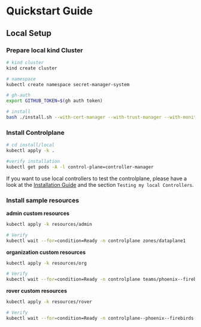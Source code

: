 # Quickstart Guide

## Local Setup

### Prepare local kind Cluster

```bash
# kind cluster
kind create cluster

# namespace
kubectl create namespace secret-manager-system

# gh-auth
export GITHUB_TOKEN=$(gh auth token)

# install
bash ./install.sh --with-cert-manager --with-trust-manager --with-monitoring-crds
```

### Install Controlplane

```bash
# cd install/local
kubectl apply -k .

#verify installation
kubectl get pods -A -l control-plane=controller-manager
```

If you want to use local controllers to test the controlplane, please have a look at the 
[Installation Guide](https://github.com/telekom/controlplane/tree/main/docs/files/installation.md) and the section
`Testing my local Controllers`.

### Install sample resources

**admin custom resources**
```bash
kubectl apply -k resources/admin

# Verify
kubectl wait --for=condition=Ready -n controlplane zones/dataplane1
```

**organization custom resources**
```bash
kubectl apply -k resources/org

# Verify
kubectl wait --for=condition=Ready -n controlplane teams/phoenix--firebirds
```

**rover custom resources**
```bash
kubectl apply -k resources/rover

# Verify 
kubectl wait --for=condition=Ready -n controlplane--phoenix--firebirds rovers/rover-echo-v1
```